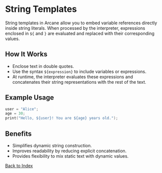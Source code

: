 # String Templates

String templates in Arcane allow you to embed variable references directly inside string literals. When processed by the interpreter, expressions enclosed in `${` and `}` are evaluated and replaced with their corresponding values.

## How It Works

- Enclose text in double quotes.
- Use the syntax `${expression}` to include variables or expressions.
- At runtime, the interpreter evaluates these expressions and concatenates their string representations with the rest of the text.

## Example Usage

```C
user = "Alice";
age = 30;
print("Hello, ${user}! You are ${age} years old.");
```

## Benefits

- Simplifies dynamic string construction.
- Improves readability by reducing explicit concatenation.
- Provides flexibility to mix static text with dynamic values.

[Back to Index](index.md)